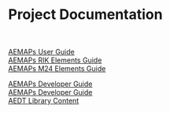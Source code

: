 <!--
	https://docs.github.com/en/pages/getting-started-with-github-pages/configuring-a-publishing-source-for-your-github-pages-site
	https://stackoverflow.com/questions/15775183/git-different-remote-for-each-branch
-->

# Project Documentation
<br/>

[AEMAPs User Guide](man/AEMAPs%20User%20Guide.html)  
[AEMAPs RIK Elements Guide](man/AEMAPs%20RIK%20Elements.html)  
[AEMAPs M24 Elements Guide](man/AEMAPs%20M24%20Elements.html)

[AEMAPs Developer Guide](man/AEMAPs%20Developer%20Guide.html)  
[AEMAPs Developer Guide](doc/AEMAPs%20Developer%20Guide.md)  
[AEDT Library Content](doc/AEDT.md)
